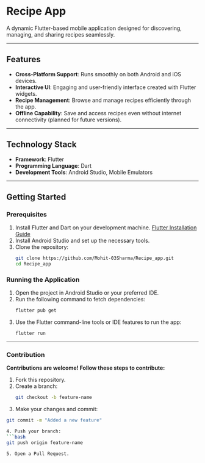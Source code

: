 # Recipe App

A dynamic Flutter-based mobile application designed for discovering, managing, and sharing recipes seamlessly.

---

## Features
- **Cross-Platform Support**: Runs smoothly on both Android and iOS devices.
- **Interactive UI**: Engaging and user-friendly interface created with Flutter widgets.
- **Recipe Management**: Browse and manage recipes efficiently through the app.
- **Offline Capability**: Save and access recipes even without internet connectivity (planned for future versions).

---

## Technology Stack
- **Framework**: Flutter
- **Programming Language**: Dart
- **Development Tools**: Android Studio, Mobile Emulators

---

## Getting Started
### Prerequisites
1. Install Flutter and Dart on your development machine.
   [Flutter Installation Guide](https://docs.flutter.dev/get-started/install)
2. Install Android Studio and set up the necessary tools.
3. Clone the repository:
   ```bash
   git clone https://github.com/Mohit-03Sharma/Recipe_app.git
   cd Recipe_app
### Running the Application
1. Open the project in Android Studio or your preferred IDE.
2. Run the following command to fetch dependencies:
   ```bash
   flutter pub get
4. Use the Flutter command-line tools or IDE features to run the app:
   ```bash
   flutter run
---
### Contribution
**Contributions are welcome! Follow these steps to contribute:**
1. Fork this repository.
2. Create a branch:
   ```bash
   git checkout -b feature-name
   
3. Make your changes and commit:
  ```bash
  git commit -m "Added a new feature"

4. Push your branch:
  ```bash
  git push origin feature-name

5. Open a Pull Request.   
   
